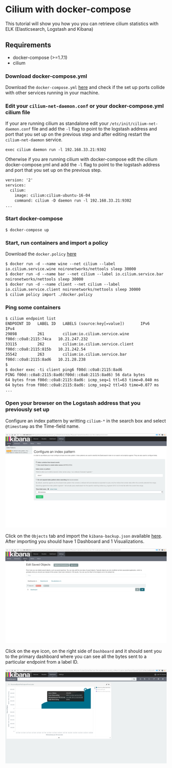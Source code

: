 # Cilium with docker-compose

This tutorial will show you how you you can retrieve cilium statistics with ELK
(Elasticsearch, Logstash and Kibana)

## Requirements

 - docker-compose (>=1.7.1)
 - cilium

### Download docker-compose.yml

Download the `docker-compose.yml` [here](docker-compose.yml) and check if the set up ports
collide with other services running in your machine.

### Edit your `cilium-net-daemon.conf` or your docker-compose.yml cilium file

If your are running cilium as standalone edit your `/etc/init/cilium-net-daemon.conf` file
and add the `-l` flag to point to the logstash address and port that you set up on the
previous step and after editing restart the `cilium-net-daemon` service.

```
exec cilium daemon run -l 192.168.33.21:9302
```

Otherwise if you are running cilium with docker-compose edit the cilium docker-compose.yml
and add the `-l` flag to point to the logstash address and port that you set up on the
previous step.

```
version: '2'
services:
  cilium:
    image: cilium:cilium-ubuntu-16-04
    command: cilium -D daemon run -l 192.168.33.21:9302
...
```

### Start docker-compose

```
$ docker-compose up
```

### Start, run containers and import a policy

Download the `docker.policy` [here](../docker-compose/docker.policy)

```
$ docker run -d --name wine --net cilium --label io.cilium.service.wine noironetworks/nettools sleep 30000
$ docker run -d --name bar --net cilium --label io.cilium.service.bar noironetworks/nettools sleep 30000
$ docker run -d --name client --net cilium --label io.cilium.service.client noironetworks/nettools sleep 30000
$ cilium policy import ./docker.policy
```

### Ping some containers

```
$ cilium endpoint list
ENDPOINT ID   LABEL ID   LABELS (source:key[=value])       IPv6                   IPv4
29898         261        cilium:io.cilium.service.wine     f00d::c0a8:2115:74ca   10.21.247.232
33115         262        cilium:io.cilium.service.client   f00d::c0a8:2115:815b   10.21.242.54
35542         263        cilium:io.cilium.service.bar      f00d::c0a8:2115:8ad6   10.21.28.238
$
$ docker exec -ti client ping6 f00d::c0a8:2115:8ad6
PING f00d::c0a8:2115:8ad6(f00d::c0a8:2115:8ad6) 56 data bytes
64 bytes from f00d::c0a8:2115:8ad6: icmp_seq=1 ttl=63 time=0.040 ms
64 bytes from f00d::c0a8:2115:8ad6: icmp_seq=2 ttl=63 time=0.077 ms
...
```

### Open your browser on the Logstash address that you previously set up

Configure an index pattern by writting `cilium-*` in the search box and select `@timestamp`
as the Time-field name.

![Kibana dashboard](cilium-elk-1.png)

Click on the `Objects` tab and import the `kibana-backup.json` available [here](kibana-backup.json).
After importing you should have 1 Dashboard and 1 Visualizations.

![Kibana dashboard](cilium-elk-2.png)

Click on the eye icon, on the right side of `Dashboard` and it should sent you to the
primary dashboard where you can see all the bytes sent to a particular endpoint from a label ID.

![Kibana dashboard](cilium-elk-3.png)
